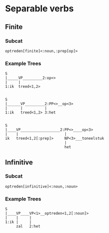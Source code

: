 # Separable verbs


## Finite

### Subcat

`optreden[finite]<:noun,:prep[op]>`

### Example Trees

```
S
|_____VP_________2:op<>
|     |
1:ik  treed<1,2> 
     
```


```
S
|______VP_________2:PP<>__op<3>
|      |          | 
1:ik   treed<1,2> 3:het
      
```

```
S
|____VP__________________2:PP<>____op<3>
|    |                     |
ik   treed<1,2[:prep]>     NP<3>___toneelstuk 
                           |
                           het
```

## Infinitive

### Subcat

`optreden[infinitive]<:noun,:noun>`

### Example Trees

```
S
|____VP____VP<1>__optreden<1,2[:noun]>
|    |     |
1:ik |     |
     zal   2:het
```






